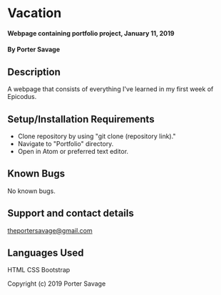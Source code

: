 # Vacation

#### Webpage containing portfolio project, January 11, 2019

#### By Porter Savage

## Description

A webpage that consists of everything I've learned in my first week of Epicodus.

## Setup/Installation Requirements

* Clone repository by using "git clone (repository link)."
* Navigate to "Portfolio" directory.
* Open in Atom or preferred text editor.

## Known Bugs

No known bugs.

## Support and contact details

theportersavage@gmail.com

## Languages Used

HTML
CSS
Bootstrap

Copyright (c) 2019 Porter Savage
